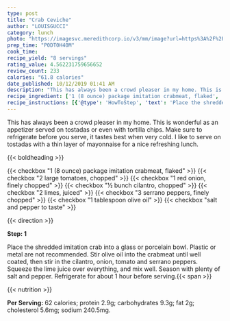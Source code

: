 ```yaml
---
type: post
title: "Crab Ceviche"
author: "LOUISGUCCI"
category: lunch
photo: "https://imagesvc.meredithcorp.io/v3/mm/image?url=https%3A%2F%2Fimages.media-allrecipes.com%2Fuserphotos%2F5136804.jpg"
prep_time: "P0DT0H40M"
cook_time: 
recipe_yield: "8 servings"
rating_value: 4.562231759656652
review_count: 233
calories: "61.8 calories"
date_published: 10/12/2019 01:41 AM
description: "This has always been a crowd pleaser in my home. This is wonderful as an appetizer served on tostadas or even with tortilla chips. Make sure to refrigerate before you serve, it tastes best when very cold. I like to serve on tostadas with a thin layer of mayonnaise for a nice refreshing lunch."
recipe_ingredient: ['1 (8 ounce) package imitation crabmeat, flaked', '2 large tomatoes, chopped', '1 red onion, finely chopped', '½ bunch cilantro, chopped', '2 limes, juiced', '3 serrano peppers, finely chopped', '1 tablespoon olive oil', 'salt and pepper to taste']
recipe_instructions: [{'@type': 'HowToStep', 'text': 'Place the shredded imitation crab into a glass or porcelain bowl. Plastic or metal are not recommended. Stir olive oil into the crabmeat until well coated, then stir in the cilantro, onion, tomato and serrano peppers.  Squeeze the lime juice over everything, and mix well. Season with plenty of salt and pepper. Refrigerate for about 1 hour before serving.\n'}]
---
```


This has always been a crowd pleaser in my home. This is wonderful as an appetizer served on tostadas or even with tortilla chips. Make sure to refrigerate before you serve, it tastes best when very cold. I like to serve on tostadas with a thin layer of mayonnaise for a nice refreshing lunch. 

{{< boldheading >}}

{{< checkbox "1 (8 ounce) package imitation crabmeat, flaked" >}}
{{< checkbox "2 large tomatoes, chopped" >}}
{{< checkbox "1  red onion, finely chopped" >}}
{{< checkbox "½ bunch cilantro, chopped" >}}
{{< checkbox "2  limes, juiced" >}}
{{< checkbox "3  serrano peppers, finely chopped" >}}
{{< checkbox "1 tablespoon olive oil" >}}
{{< checkbox "salt and pepper to taste" >}}


{{< direction >}}

**Step: 1**

Place the shredded imitation crab into a glass or porcelain bowl. Plastic or metal are not recommended. Stir olive oil into the crabmeat until well coated, then stir in the cilantro, onion, tomato and serrano peppers.  Squeeze the lime juice over everything, and mix well. Season with plenty of salt and pepper. Refrigerate for about 1 hour before serving.{{< span >}}

{{< nutrition >}}

**Per Serving:** 62 calories; protein 2.9g; carbohydrates 9.3g; fat 2g; cholesterol 5.6mg; sodium 240.5mg.